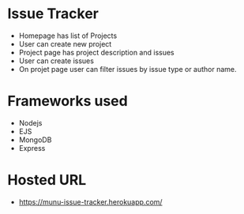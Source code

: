 # Issue Tracker
- Homepage has list of Projects
- User can create new project
- Project page has project description and issues
- User can create issues
- On projet page user can filter issues by issue type or author name.

# Frameworks used
- Nodejs
- EJS
- MongoDB
- Express 

# Hosted URL
- https://munu-issue-tracker.herokuapp.com/
